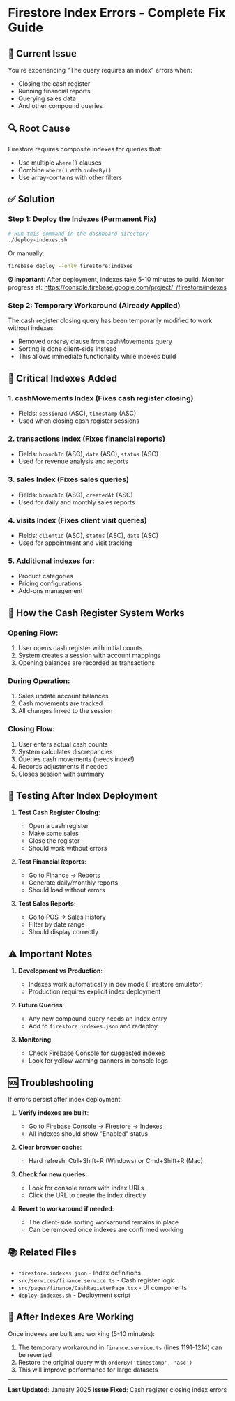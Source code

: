 # Firestore Index Errors - Complete Fix Guide

## 🚨 Current Issue
You're experiencing "The query requires an index" errors when:
- Closing the cash register
- Running financial reports
- Querying sales data
- And other compound queries

## 🔍 Root Cause
Firestore requires composite indexes for queries that:
- Use multiple `where()` clauses
- Combine `where()` with `orderBy()`
- Use array-contains with other filters

## ✅ Solution

### Step 1: Deploy the Indexes (Permanent Fix)
```bash
# Run this command in the dashboard directory
./deploy-indexes.sh
```

Or manually:
```bash
firebase deploy --only firestore:indexes
```

**⏰ Important**: After deployment, indexes take 5-10 minutes to build. Monitor progress at:
https://console.firebase.google.com/project/_/firestore/indexes

### Step 2: Temporary Workaround (Already Applied)
The cash register closing query has been temporarily modified to work without indexes:
- Removed `orderBy` clause from cashMovements query
- Sorting is done client-side instead
- This allows immediate functionality while indexes build

## 📝 Critical Indexes Added

### 1. **cashMovements Index** (Fixes cash register closing)
- Fields: `sessionId` (ASC), `timestamp` (ASC)
- Used when closing cash register sessions

### 2. **transactions Index** (Fixes financial reports)
- Fields: `branchId` (ASC), `date` (ASC), `status` (ASC)
- Used for revenue analysis and reports

### 3. **sales Index** (Fixes sales queries)
- Fields: `branchId` (ASC), `createdAt` (ASC)
- Used for daily and monthly sales reports

### 4. **visits Index** (Fixes client visit queries)
- Fields: `clientId` (ASC), `status` (ASC), `date` (ASC)
- Used for appointment and visit tracking

### 5. Additional indexes for:
- Product categories
- Pricing configurations
- Add-ons management

## 🔧 How the Cash Register System Works

### Opening Flow:
1. User opens cash register with initial counts
2. System creates a session with account mappings
3. Opening balances are recorded as transactions

### During Operation:
1. Sales update account balances
2. Cash movements are tracked
3. All changes linked to the session

### Closing Flow:
1. User enters actual cash counts
2. System calculates discrepancies
3. Queries cash movements (needs index!)
4. Records adjustments if needed
5. Closes session with summary

## 🎯 Testing After Index Deployment

1. **Test Cash Register Closing**:
   - Open a cash register
   - Make some sales
   - Close the register
   - Should work without errors

2. **Test Financial Reports**:
   - Go to Finance → Reports
   - Generate daily/monthly reports
   - Should load without errors

3. **Test Sales Reports**:
   - Go to POS → Sales History
   - Filter by date range
   - Should display correctly

## ⚠️ Important Notes

1. **Development vs Production**: 
   - Indexes work automatically in dev mode (Firestore emulator)
   - Production requires explicit index deployment

2. **Future Queries**:
   - Any new compound query needs an index entry
   - Add to `firestore.indexes.json` and redeploy

3. **Monitoring**:
   - Check Firebase Console for suggested indexes
   - Look for yellow warning banners in console logs

## 🆘 Troubleshooting

If errors persist after index deployment:

1. **Verify indexes are built**:
   - Go to Firebase Console → Firestore → Indexes
   - All indexes should show "Enabled" status

2. **Clear browser cache**:
   - Hard refresh: Ctrl+Shift+R (Windows) or Cmd+Shift+R (Mac)

3. **Check for new queries**:
   - Look for console errors with index URLs
   - Click the URL to create the index directly

4. **Revert to workaround if needed**:
   - The client-side sorting workaround remains in place
   - Can be removed once indexes are confirmed working

## 📚 Related Files

- `firestore.indexes.json` - Index definitions
- `src/services/finance.service.ts` - Cash register logic
- `src/pages/finance/CashRegisterPage.tsx` - UI components
- `deploy-indexes.sh` - Deployment script

## 🔄 After Indexes Are Working

Once indexes are built and working (5-10 minutes):

1. The temporary workaround in `finance.service.ts` (lines 1191-1214) can be reverted
2. Restore the original query with `orderBy('timestamp', 'asc')`
3. This will improve performance for large datasets

---

**Last Updated**: January 2025
**Issue Fixed**: Cash register closing index errors